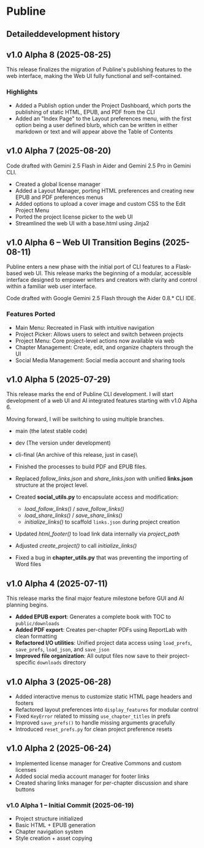 # Publine

## Detaileddevelopment history

## v1.0 Alpha 8 (2025-08-25)

This release finalizes the migration of Publine's publishing features to the web interface, making the Web UI fully functional and self-contained.

### Highlights

- Added a Publish option under the Project Dashboard, which ports the publishing of static HTML, EPUB, and PDF from the CLI
- Added an "Index Page" to the Layout preferences menu, with the first option being a user defined blurb, which can be written in either markdown or text and will appear above the Table of Contents

## v1.0 Alpha 7 (2025-08-20)

Code drafted with Gemini 2.5 Flash in Aider and Gemini 2.5 Pro in Gemini CLI.

- Created a global license manager
- Added a Layout Manager, porting HTML preferences and creating new EPUB and PDF preferences menus
- Added options to upload a cover image and custom CSS to the Edit Project Menu
- Ported the project license picker to the web UI
- Streamlined the web UI with a base.html using Jinja2

## v1.0 Alpha 6 – Web UI Transition Begins (2025-08-11)

Publine enters a new phase with the initial port of CLI features to a Flask-based web UI. This release marks the beginning of a modular, accessible interface designed to empower writers and creators with clarity and control within a familiar web user interface.

Code drafted with Google Gemini 2.5 Flash through the Aider 0.8.* CLI IDE.

### Features Ported

- Main Menu: Recreated in Flask with intuitive navigation
- Project Picker: Allows users to select and switch between projects
- Project Menu: Core project-level actions now available via web
- Chapter Management: Create, edit, and organize chapters through the UI
- Social Media Management: Social media account and sharing tools

## v1.0 Alpha 5 (2025-07-29)

This release marks the end of Publine CLI development. I will start development of a web UI and AI integrated features starting with v1.0 Alpha 6.

Moving forward, I will be switching to using multiple branches.

- main (the latest stable code)
- dev (The version under development)
- cli-final (An archive of this release, just in case)\

- Finished the processes to build PDF and EPUB files.
- Replaced *follow_links.json* and *share_links.json* with unified **links.json** structure at the project level.
- Created **social_utils.py** to encapsulate access and modification:
  - *load_follow_links()* / *save_follow_links()*
  - *load_share_links()* / *save_share_links()*
  - *initialize_links()* to scaffold `links.json` during project creation
- Updated *html_footer()* to load link data internally via *project_path*
- Adjusted *create_project()* to call *initialize_links()*
- Fixed a bug in **chapter_utils.py** that was preventing the importing of Word files

## v1.0 Alpha 4 (2025-07-11)

This release marks the final major feature milestone before GUI and AI planning begins.

- **Added EPUB export**: Generates a complete book with TOC to `public/downloads`
- **Added PDF export**: Creates per-chapter PDFs using ReportLab with clean formatting
- **Refactored I/O utilities**: Unified project data access using `load_prefs`, `save_prefs`, `load_json`, and `save_json`
- **Improved file organization**: All output files now save to their project-specific `downloads` directory

## v1.0 Alpha 3 (2025-06-28)
- Added interactive menus to customize static HTML page headers and footers
- Refactored layout preferences into `display_features` for modular control
- Fixed `KeyError` related to missing `use_chapter_titles` in prefs
- Improved `save_prefs()` to handle missing arguments gracefully
- Introduced `reset_prefs.py` for clean project preference resets

## v1.0 Alpha 2 (2025-06-24)
- Implemented license manager for Creative Commons and custom licenses
- Added social media account manager for footer links
- Created sharing links manager for per-chapter discussion and share buttons

### v1.0 Alpha 1 – Initial Commit (2025-06-19)

- Project structure initialized 
- Basic HTML + EPUB generation
- Chapter navigation system
- Style creation + asset copying
